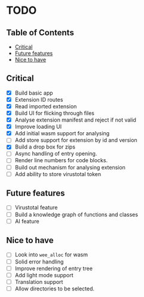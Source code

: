 # TODO <!-- omit in toc -->

## Table of Contents <!-- omit in toc -->

- [Critical](#critical)
- [Future features](#future-features)
- [Nice to have](#nice-to-have)

## Critical

- [x] Build basic app
- [x] Extension ID routes
- [x] Read imported extension
- [x] Build UI for flicking through files
- [x] Analyse extension manifest and reject if not valid
- [x] Improve loading UI
- [x] Add initial wasm support for analysing
- [ ] Add store support for extension by id and version
- [x] Build a drop box for zips
- [ ] Async handling of entry opening.
- [ ] Render line numbers for code blocks.
- [ ] Build out mechanism for analysing extension
- [ ] Add ability to store virustotal token

## Future features

- [ ] Virustotal feature
- [ ] Build a knowledge graph of functions and classes
- [ ] AI feature

## Nice to have

- [ ] Look into `wee_alloc` for wasm
- [ ] Solid error handling
- [ ] Improve rendering of entry tree
- [ ] Add light mode support
- [ ] Translation support
- [ ] Allow directories to be selected.
